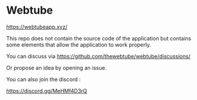 # Webtube
https://webtubeapp.xyz/

This repo does not contain the source code of the application but contains some elements that allow the application to work properly.

You can discuss via https://github.com/thewebtube/webtube/discussions/

Or propose an idea by opening an issue.

You can also join the discord :

https://discord.gg/MeHMf4D3rQ

